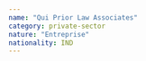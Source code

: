 ```yaml
---
name: "Qui Prior Law Associates"
category: private-sector
nature: "Entreprise"
nationality: IND
---
```


